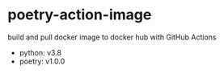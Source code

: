 # poetry-action-image
build and pull docker image to docker hub with GitHub Actions

* python: v3.8
* poetry: v1.0.0